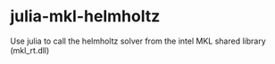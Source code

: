 # julia-mkl-helmholtz
Use julia to call the helmholtz solver from the intel MKL shared library (mkl_rt.dll) 
